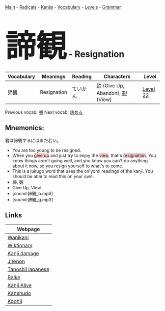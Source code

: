 <style> bigfont {font-size: 100px}</style>
[Main](../README.md) -
[Radicals](../radicals.md) -
[Kanjis](../kanjis.md) -
[Vocabulary](../vocabulary.md) -
[Levels](../levels.md) -
[Grammar](../grammar.md)
# <bigfont> 諦観</bigfont> - Resignation 

| Vocabulary | Meanings | Reading | Characters | Level |
| --- | --- | --- | --- | --- |
| 諦観 | Resignation | ていかん |  [諦](../kanjis/諦.md) (Give Up, Abandon), [観](../kanjis/観.md) (View) | [Level 22](../levels/wk_level22.md) |

Previous vocab: [噂](噂.md) Next vocab: [諦める](諦める.md) 

## Mnemonics:
君は諦観するにはまだ若い。
* You are too young to be resigned.
* When you <span style="background-color:#ffcccb"> give up</span> and just try to enjoy the <span style="background-color:#ffcccb"> view</span>, that's <span style="background-color:#ffcccb"> resignation</span>. You know things aren't going well, and you know you can't do anything about it now, so you resign yourself to what's to come.
* This is a jukugo word that uses the on'yomi readings of the kanji. You should be able to read this on your own.
* 諦, 観
* Give Up, View
* [sound:諦観_b.mp3]
* [sound:諦観_g.mp3]


## Links 

| Webpage |
| --- |
| [Wanikani          ](https://www.wanikani.com/kanji/諦観) |
| [Wiktionary        ](https://en.wiktionary.org/wiki/諦観) |
| [Kanji damage      ](http://www.kanjidamage.com/kanji/search?utf8=✓&q=諦観) |
| [Jitenon           ](https://jitenon.com/kanji/諦観) |
| [Tanoshii japanese ](https://www.tanoshiijapanese.com/dictionary/kanji.cfm?k=諦観) |
| [Baike             ](https://baike.baidu.com/item/諦観) |
| [Kanji Alive       ](https://app.kanjialive.com/諦観) |
| [Kanshudo          ](https://www.kanshudo.com/searchmn?q=諦観) |
| [Koohii            ](https://kanji.koohii.com/study/kanji/諦観) |
